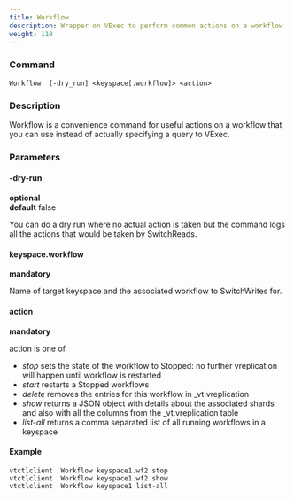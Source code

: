```yaml
---
title: Workflow
description: Wrapper on VExec to perform common actions on a workflow
weight: 110
---
```


### Command

```
Workflow  [-dry_run] <keyspace[.workflow]> <action>
```

### Description

Workflow is a convenience command for useful actions on a workflow that you can use instead of 
actually specifying a query to VExec.

### Parameters

#### -dry-run 
**optional**\
**default** false

<div class="cmd">
You can do a dry run where no actual action is taken but the command logs all the actions that would be taken
by SwitchReads.
</div>

#### keyspace.workflow 
**mandatory**

<div class="cmd">
Name of target keyspace and the associated workflow to SwitchWrites for.
</div>

#### action 
**mandatory**

<div class="cmd">
action is one of

* *stop* sets the state of the workflow to Stopped: no further vreplication will happen until workflow is restarted
* *start* restarts a Stopped workflows
* *delete* removes the entries for this workflow in \_vt.vreplication
* *show* returns a JSON object with details about the associated shards and also with all the columns
    from the \_vt.vreplication table
* *list-all* returns a comma separated list of all running workflows in a keyspace
</div>

#### Example
```
vtctlclient  Workflow keyspace1.wf2 stop
vtctlclient  Workflow keyspace1.wf2 show
vtctlclient  Workflow keyspace1 list-all
```
